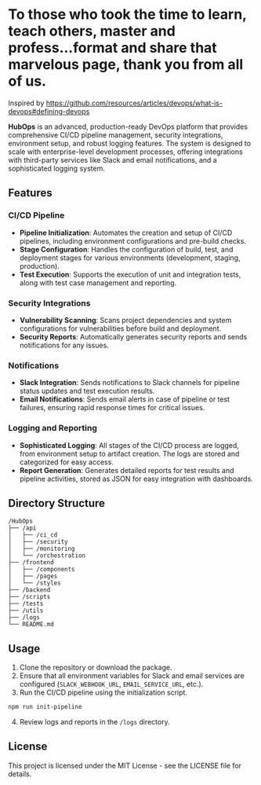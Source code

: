 

# To those who took the time to learn, teach others, master and profess...format and share that marvelous page, thank you from all of us. 
Inspired by https://github.com/resources/articles/devops/what-is-devops#defining-devops

**HubOps** is an advanced, production-ready DevOps platform that provides comprehensive CI/CD pipeline management, security integrations, environment setup, and robust logging features. The system is designed to scale with enterprise-level development processes, offering integrations with third-party services like Slack and email notifications, and a sophisticated logging system.

## Features

### CI/CD Pipeline
- **Pipeline Initialization**: Automates the creation and setup of CI/CD pipelines, including environment configurations and pre-build checks.
- **Stage Configuration**: Handles the configuration of build, test, and deployment stages for various environments (development, staging, production).
- **Test Execution**: Supports the execution of unit and integration tests, along with test case management and reporting.

### Security Integrations
- **Vulnerability Scanning**: Scans project dependencies and system configurations for vulnerabilities before build and deployment.
- **Security Reports**: Automatically generates security reports and sends notifications for any issues.

### Notifications
- **Slack Integration**: Sends notifications to Slack channels for pipeline status updates and test execution results.
- **Email Notifications**: Sends email alerts in case of pipeline or test failures, ensuring rapid response times for critical issues.

### Logging and Reporting
- **Sophisticated Logging**: All stages of the CI/CD process are logged, from environment setup to artifact creation. The logs are stored and categorized for easy access.
- **Report Generation**: Generates detailed reports for test results and pipeline activities, stored as JSON for easy integration with dashboards.

## Directory Structure

```
/HubOps
├── /api
│   ├── /ci_cd
│   ├── /security
│   ├── /monitoring
│   └── /orchestration
├── /frontend
│   ├── /components
│   ├── /pages
│   └── /styles
├── /backend
├── /scripts
├── /tests
├── /utils
├── /logs
└── README.md
```

## Usage

1. Clone the repository or download the package.
2. Ensure that all environment variables for Slack and email services are configured (`SLACK_WEBHOOK_URL`, `EMAIL_SERVICE_URL`, etc.).
3. Run the CI/CD pipeline using the initialization script.

```bash
npm run init-pipeline
```

4. Review logs and reports in the `/logs` directory.

## License
This project is licensed under the MIT License - see the LICENSE file for details.
